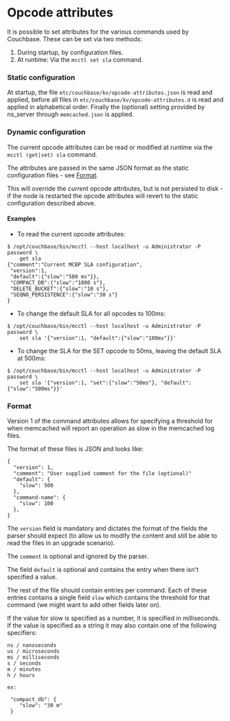 # Opcode attributes

It is possible to set attributes for the various commands used by
Couchbase. These can be set via two methods:

1. During startup, by configuration files.
2. At runtime: Via the `mcctl set sla` command.

### Static configuration

At startup, the file `etc/couchbase/kv/opcode-attributes.json` is read and
applied, before all files in `etc/couchbase/kv/opcode-attributes.d`  is read
and applied in alphabetical order. Finally the (optional) setting
   provided by ns_server through `memcached.json` is applied.

### Dynamic configuration

The current opcode attributes can be read or modified at runtime via the
`mcctl (get|set) sla` command.

The attributes are passed in the same JSON format as the static configuration
files - see [Format](#Format).

This will override the _current_ opcode attributes, but is not persisted to
disk - if the node is restarted the opcode attributes will revert to the static
configuration described above.

#### Examples

* To read the current opcode attributes:
```shell
$ /opt/couchbase/bin/mcctl --host localhost -u Administrator -P password \
    get sla
{"comment":"Current MCBP SLA configuration",
 "version":1,
 "default":{"slow":"500 ms"}},
 "COMPACT_DB":{"slow":"1800 s"},
 "DELETE_BUCKET":{"slow":"10 s"},
 "SEQNO_PERSISTENCE":{"slow":"30 s"}
}
```
* To change the default SLA for all opcodes to 100ms:
```shell
$ /opt/couchbase/bin/mcctl --host localhost -u Administrator -P password \
    set sla '{"version":1, "default":{"slow":"100ms"}}'
```
* To change the SLA for the SET opcode to 50ms, leaving the default SLA at
500ms:
```shell
$ /opt/couchbase/bin/mcctl --host localhost -u Administrator -P password \
    set sla '{"version":1, "set":{"slow":"50ms"}, "default":{"slow":"500ms"}}'
```

### Format

Version 1 of the command attributes allows for specifying a threshold
for when memcached will report an operation as slow in the memcached
log files.

The format of these files is JSON and looks like:

    {
      "version": 1,
      "comment": "User supplied comment for the file (optional)"
      "default": {
        "slow": 500
      },
      "command-name": {
        "slow": 100
      },
    }

The `version` field is mandatory and dictates the format of the fields
the parser should expect (to allow us to modify the content and still
be able to read the files in an upgrade scenario).

The `comment` is optional and ignored by the parser.

The field `default` is optional and contains the entry when there
isn't specified a value.

The rest of the file should contain entries per command. Each of
these entries contains a single field `slow` which contains the
threshold for that command (we might want to add other fields
later on).

If the value for slow is specified as a number, it is specified
in milliseconds. If the value is specified as a string it may
also contain one of the following specifiers:

    ns / nanoseconds
    us / microseconds
    ms / milliseconds
    s / seconds
    m / minutes
    h / hours

    ex:

     "compact_db": {
        "slow": "30 m"
     }

